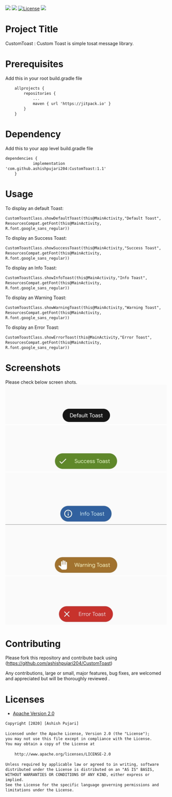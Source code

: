 [![](https://jitpack.io/v/ashishpujari204/CustomToast.svg)](https://jitpack.io/#ashishpujari204/CustomToast)
[![](https://img.shields.io/badge/API-21%2B-brightgreen.svg?style=flat)](https://android-arsenal.com/api?level=21)
[![License](https://img.shields.io/badge/License-Apache%202.0-blue.svg)](https://opensource.org/licenses/Apache-2.0)
[![](https://img.shields.io/badge/Support-Linkedin-brightgreen)](https://in.linkedin.com/in/ashish-pujari-b2655166)
# Project Title 

CustomToast : Custom Toast is simple tosat message library.

# Prerequisites

Add this in your root build.gradle file

```
	allprojects {
		repositories {
			...
			maven { url 'https://jitpack.io' }
		}
	}
 ```
# Dependency

Add this to your app level build.gradle file

```
dependencies {
	        implementation 'com.github.ashishpujari204:CustomToast:1.1'
	}
  ```
  
 # Usage
  
 To display an default Toast:
 ```
 CustomToastClass.showDefaultToast(this@MainActivity,"Default Toast", ResourcesCompat.getFont(this@MainActivity, R.font.google_sans_regular))
 ```
 
 To display an Success Toast:
 ```
 CustomToastClass.showSuccessToast(this@MainActivity,"Success Toast", ResourcesCompat.getFont(this@MainActivity, R.font.google_sans_regular))
 ```
 
 To display an Info Toast:
 ```
 CustomToastClass.showInfoToast(this@MainActivity,"Info Toast", ResourcesCompat.getFont(this@MainActivity, R.font.google_sans_regular))
 ```
 
 To display an Warning Toast:
 ```
 CustomToastClass.showWarningToast(this@MainActivity,"Warning Toast", ResourcesCompat.getFont(this@MainActivity, R.font.google_sans_regular))
 ```
 
 To display an Error Toast:
 ```
 CustomToastClass.showErrorToast(this@MainActivity,"Error Toast", ResourcesCompat.getFont(this@MainActivity, R.font.google_sans_regular))
 ```
 
# Screenshots

Please check below screen shots.
![Alt text](https://github.com/ashishpujari204/CustomToast/blob/staging/default.jpg "Default Toast")
![Alt text](https://github.com/ashishpujari204/CustomToast/blob/staging/success.jpg "Success Toast")
![Alt text](https://github.com/ashishpujari204/CustomToast/blob/staging/info.jpg "Info Toast")
![Alt text](https://github.com/ashishpujari204/CustomToast/blob/staging/warning.jpg "Warning Toast")
![Alt text](https://github.com/ashishpujari204/CustomToast/blob/staging/error.jpg "Error Toast")


# Contributing

Please fork this repository and contribute back using (https://github.com/ashishpujari204/CustomToast) 

Any contributions, large or small, major features, bug fixes, are welcomed and appreciated but will be thoroughly reviewed .

# Licenses

* [Apache Version 2.0](http://www.apache.org/licenses/LICENSE-2.0.html)

```
Copyright [2020] [Ashish Pujari]

Licensed under the Apache License, Version 2.0 (the "License");
you may not use this file except in compliance with the License.
You may obtain a copy of the License at

    http://www.apache.org/licenses/LICENSE-2.0

Unless required by applicable law or agreed to in writing, software
distributed under the License is distributed on an "AS IS" BASIS,
WITHOUT WARRANTIES OR CONDITIONS OF ANY KIND, either express or implied.
See the License for the specific language governing permissions and
limitations under the License.
```

